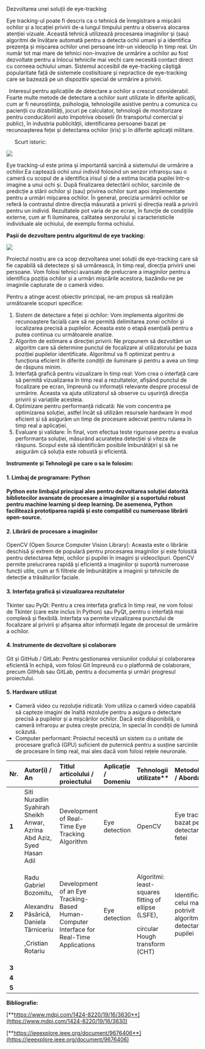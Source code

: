 <a name="_qyxep34u6rpm"></a>Dezvoltarea unei soluții de eye-tracking


Eye tracking-ul poate fi descris ca o tehnică de înregistrare a mișcării ochilor și a locației privirii de-a lungul timpului pentru a observa alocarea atenției vizuale. Această tehnică utilizează procesarea imaginilor și (sau) algoritmi de învățare automată pentru a detecta ochii umani și a identifica prezența și mișcarea ochilor unei persoane într-un videoclip în timp real. Un număr tot mai mare de tehnici non-invazive de urmărire a ochilor au fost dezvoltate pentru a înlocui tehnicile mai vechi care necesită contact direct cu corneea ochiului uman. Sistemul accesibil de eye-tracking câștigă popularitate față de sistemele costisitoare și nepractice de eye-tracking care se bazează pe un dispozitiv special de urmărire a privirii.

` `Interesul pentru aplicațiile de detectare a ochilor a crescut considerabil. Foarte multe metode de detectare a ochilor sunt utilizate în diferite aplicații, cum ar fi neuroștiința, psihologia, tehnologiile asistive pentru a comunica cu pacienții cu dizabilități, jocuri pe calculator, tehnologii de monitorizare pentru conducătorii auto împotriva oboselii (în transportul comercial și public), în industria publicității, identificarea persoanei bazat pe recunoașterea feței și detectarea ochilor (iris) și în diferite aplicații militare.


`	`Scurt istoric:

![](Aspose.Words.ae0187df-f8f5-4160-9617-6086171e0a49.001.png)



Eye tracking-ul este prima și importantă sarcină a sistemului de urmărire a ochilor.Ea captează ochii unui individ folosind un senzor infraroșu sau o cameră cu scopul de a identifica irisul și de a estima locația pupilei într-o imagine a unui ochi și. După finalizarea detectării ochilor, sarcinile de predicție a stării ochilor și (sau) privirea ochilor sunt apoi implementate pentru a urmări mișcarea ochilor. În general, precizia urmăririi ochilor se referă la contrastul dintre direcția măsurată a privirii și direcția reală a privirii pentru un individ. Rezultatele pot varia de pe ecran, în funcție de condițiile externe, cum ar fi iluminarea, calitatea senzorului și caracteristicile individuale ale ochiului, de exemplu forma ochiului.


**Pașii de dezvoltare pentru algoritmul de eye tracking:**


![](Aspose.Words.ae0187df-f8f5-4160-9617-6086171e0a49.002.png)

Proiectul nostru are ca scop dezvoltarea unei soluții de eye-tracking care să fie capabilă să detecteze și să urmărească, în timp real, direcția privirii unei persoane. Vom folosi tehnici avansate de prelucrare a imaginilor pentru a identifica poziția ochilor și a urmări mișcările acestora, bazându-ne pe imaginile capturate de o cameră video.

Pentru a atinge acest obiectiv principal, ne-am propus să realizăm următoarele scopuri specifice:

1. Sistem de detectare a feței și ochilor: Vom implementa algoritmi de recunoaștere facială care să ne permită delimitarea zonei ochilor și localizarea precisă a pupilelor. Aceasta este o etapă esențială pentru a putea continua cu următoarele analize.
1. Algoritm de estimare a direcției privirii: Ne propunem să dezvoltăm un algoritm care să determine punctul de focalizare al utilizatorului pe baza poziției pupilelor identificate. Algoritmul va fi optimizat pentru a funcționa eficient în diferite condiții de iluminare și pentru a avea un timp de răspuns minim.
1. Interfață grafică pentru vizualizare în timp real: Vom crea o interfață care să permită vizualizarea în timp real a rezultatelor, afișând punctul de focalizare pe ecran, împreună cu informații relevante despre procesul de urmărire. Aceasta va ajuta utilizatorul să observe cu ușurință direcția privirii și variațiile acesteia.
1. Optimizare pentru performanță ridicată: Ne vom concentra pe optimizarea soluției, astfel încât să utilizăm resursele hardware în mod eficient și să asigurăm un timp de procesare adecvat pentru rularea în timp real a aplicației.
1. Evaluare și validare: În final, vom efectua teste riguroase pentru a evalua performanța soluției, măsurând acuratețea detecției și viteza de răspuns. Scopul este să identificăm posibile îmbunătățiri și să ne asigurăm că soluția este robustă și eficientă.


**Instrumente și Tehnologii pe care o sa le folosim:**
####
#### <a name="_t5xwj9go18i"></a><a name="_69v097zeyuzj"></a>1. Limbaj de programare: Python
#### <a name="_bgjri666ndku"></a>Python este limbajul principal ales pentru dezvoltarea soluției datorită bibliotecilor avansate de procesare a imaginilor și a suportului robust pentru machine learning și deep learning. De asemenea, Python facilitează prototiparea rapidă și este compatibil cu numeroase librării open-source.


####
####
#### <a name="_rkeezqrlqajs"></a>2. Librării de procesare a imaginilor
OpenCV (Open Source Computer Vision Library): Aceasta este o librărie deschisă și extrem de populară pentru procesarea imaginilor și este folosită pentru detectarea feței, ochilor și pupilei în imagini și videoclipuri. OpenCV permite prelucrarea rapidă și eficientă a imaginilor și suportă numeroase funcții utile, cum ar fi filtrele de îmbunătățire a imaginii și tehnicile de detecție a trăsăturilor faciale.
#### <a name="_spklh9ntmp9o"></a>3. Interfața grafică și vizualizarea rezultatelor
Tkinter sau PyQt: Pentru a crea interfața grafică în timp real, ne vom folosi de Tkinter (care este inclus în Python) sau PyQt, pentru o interfață mai complexă și flexibilă. Interfața va permite vizualizarea punctului de focalizare al privirii și afișarea altor informații legate de procesul de urmărire a ochilor.
#### <a name="_kfbkitrll8ed"></a>4. Instrumente de dezvoltare și colaborare
Git și GitHub / GitLab: Pentru gestionarea versiunilor codului și colaborarea eficientă în echipă, vom folosi Git împreună cu o platformă de colaborare, precum GitHub sau GitLab, pentru a documenta și urmări progresul proiectului.
#### <a name="_v2uftygfsh77"></a>5. Hardware utilizat
- Cameră video cu rezoluție ridicată: Vom utiliza o cameră video capabilă să capteze imagini de înaltă rezoluție pentru a asigura o detectare precisă a pupilelor și a mișcărilor ochilor. Dacă este disponibilă, o cameră infraroșu ar putea crește precizia, în special în condiții de lumină scăzută.
- Computer performant: Proiectul necesită un sistem cu o unitate de procesare grafică (GPU) suficient de puternică pentru a susține sarcinile de procesare în timp real, mai ales dacă vom folosi rețele neuronale.












|Nr.|Autor(i) / An|Titlul articolului / proiectului|Aplicație / Domeniu |Tehnologii utilizate** |Metodologie / Abordare |Rezultate  |Limitări**  |Comentarii suplimentare** |
| :- | :- | :- | :- | :- | :- | :- | :- | :- |
|**1**|Siti Nuradlin Syahirah Sheikh Anwar, Azrina Abd Aziz, Syed Hasan Adil|Development of Real-Time Eye Tracking Algorithm |Eye detection|OpenCV|Eye tracking bazat pe detectarea fetei|90% Precizie in detectarea pozitiei ochilor si 100% detectarea ochilor|Eye detection fail pentru persoanele care poarta ochelari si apare glare-ul||
|**2**|<p>Radu Gabriel Bozomitu,</p><p>Alexandru Păsărică, Daniela Tărniceriu</p><p>,Cristian Rotariu </p>|Development of an Eye Tracking-Based Human-Computer Interface for Real-Time Applications|Eye detection|<p>Algoritmi: least-squares fitting of ellipse (LSFE),</p><p>circular Hough transform (CHT)</p>|Identificarea celui mai potrivit algoritm de detectare a pupilei|Rata de detectie de 84% la 50 pixeli|Algoritmul Starburst are precizie mica||
|**3**|||||||||
|**4**|||||||||
|**5**|||||||||











**Bibliografie:**

[**https://www.mdpi.com/1424-8220/19/16/3630**](https://www.mdpi.com/1424-8220/19/16/3630)

[**https://ieeexplore.ieee.org/document/9676406**](https://ieeexplore.ieee.org/document/9676406)

